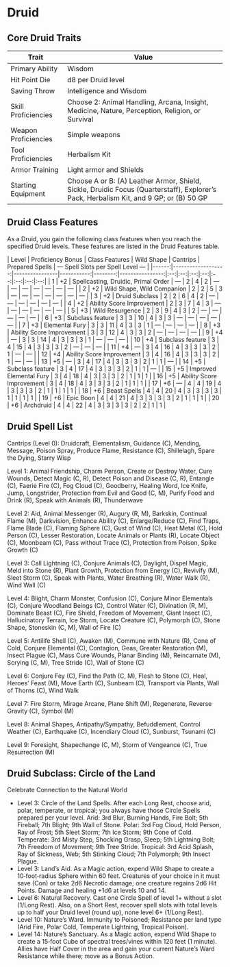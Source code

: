 <!-- Source: docs/SRD_CC_v5.2.1.pdf pp.41–46 (Druid class, Circle of the Land); Spell List pp.44–45 -->

# Druid

## Core Druid Traits

| Trait               | Value |
|---------------------|-------|
| Primary Ability     | Wisdom |
| Hit Point Die       | d8 per Druid level |
| Saving Throw        | Intelligence and Wisdom |
| Skill Proficiencies | Choose 2: Animal Handling, Arcana, Insight, Medicine, Nature, Perception, Religion, or Survival |
| Weapon Proficiencies| Simple weapons |
| Tool Proficiencies  | Herbalism Kit |
| Armor Training      | Light armor and Shields |
| Starting Equipment  | Choose A or B: (A) Leather Armor, Shield, Sickle, Druidic Focus (Quarterstaff), Explorer’s Pack, Herbalism Kit, and 9 GP; or (B) 50 GP |

## Druid Class Features

As a Druid, you gain the following class features when you reach the specified Druid levels. These features are listed in the Druid Features table.

| Level | Proficiency Bonus | Class Features | Wild Shape | Cantrips | Prepared Spells | — Spell Slots per Spell Level — |
|------:|-------------------:|----------------|-----------:|--------:|----------------:|:--:|:--:|:--:|:--:|:--:|:--:|:--:|:--:|
| 1 | +2 | Spellcasting, Druidic, Primal Order | — | 2 | 4 | 2 | — | — | — | — | — | — | — |
| 2 | +2 | Wild Shape, Wild Companion | 2 | 2 | 5 | 3 | — | — | — | — | — | — | — |
| 3 | +2 | Druid Subclass | 2 | 2 | 6 | 4 | 2 | — | — | — | — | — | — |
| 4 | +2 | Ability Score Improvement | 2 | 3 | 7 | 4 | 3 | — | — | — | — | — | — |
| 5 | +3 | Wild Resurgence | 2 | 3 | 9 | 4 | 3 | 2 | — | — | — | — | — |
| 6 | +3 | Subclass feature | 3 | 3 | 10 | 4 | 3 | 3 | — | — | — | — | — |
| 7 | +3 | Elemental Fury | 3 | 3 | 11 | 4 | 3 | 3 | 1 | — | — | — | — |
| 8 | +3 | Ability Score Improvement | 3 | 3 | 12 | 4 | 3 | 3 | 2 | — | — | — | — |
| 9 | +4 | — | 3 | 3 | 14 | 4 | 3 | 3 | 3 | 1 | — | — | — |
| 10 | +4 | Subclass feature | 3 | 4 | 15 | 4 | 3 | 3 | 3 | 2 | — | — | — |
| 11 | +4 | — | 3 | 4 | 16 | 4 | 3 | 3 | 3 | 2 | 1 | — | — |
| 12 | +4 | Ability Score Improvement | 3 | 4 | 16 | 4 | 3 | 3 | 3 | 2 | 1 | — | — |
| 13 | +5 | — | 3 | 4 | 17 | 4 | 3 | 3 | 3 | 2 | 1 | 1 | — |
| 14 | +5 | Subclass feature | 3 | 4 | 17 | 4 | 3 | 3 | 3 | 2 | 1 | 1 | — |
| 15 | +5 | Improved Elemental Fury | 3 | 4 | 18 | 4 | 3 | 3 | 3 | 2 | 1 | 1 | 1 |
| 16 | +5 | Ability Score Improvement | 3 | 4 | 18 | 4 | 3 | 3 | 3 | 2 | 1 | 1 | 1 |
| 17 | +6 | — | 4 | 4 | 19 | 4 | 3 | 3 | 3 | 2 | 1 | 1 | 1 | 1 |
| 18 | +6 | Beast Spells | 4 | 4 | 20 | 4 | 3 | 3 | 3 | 3 | 1 | 1 | 1 | 1 |
| 19 | +6 | Epic Boon | 4 | 4 | 21 | 4 | 3 | 3 | 3 | 3 | 2 | 1 | 1 | 1 |
| 20 | +6 | Archdruid | 4 | 4 | 22 | 4 | 3 | 3 | 3 | 3 | 2 | 2 | 1 | 1 |

## Druid Spell List

Cantrips (Level 0): Druidcraft, Elementalism, Guidance (C), Mending, Message, Poison Spray, Produce Flame, Resistance (C), Shillelagh, Spare the Dying, Starry Wisp

Level 1: Animal Friendship, Charm Person, Create or Destroy Water, Cure Wounds, Detect Magic (C, R), Detect Poison and Disease (C, R), Entangle (C), Faerie Fire (C), Fog Cloud (C), Goodberry, Healing Word, Ice Knife, Jump, Longstrider, Protection from Evil and Good (C, M), Purify Food and Drink (R), Speak with Animals (R), Thunderwave

Level 2: Aid, Animal Messenger (R), Augury (R, M), Barkskin, Continual Flame (M), Darkvision, Enhance Ability (C), Enlarge/Reduce (C), Find Traps, Flame Blade (C), Flaming Sphere (C), Gust of Wind (C), Heat Metal (C), Hold Person (C), Lesser Restoration, Locate Animals or Plants (R), Locate Object (C), Moonbeam (C), Pass without Trace (C), Protection from Poison, Spike Growth (C)

Level 3: Call Lightning (C), Conjure Animals (C), Daylight, Dispel Magic, Meld into Stone (R), Plant Growth, Protection from Energy (C), Revivify (M), Sleet Storm (C), Speak with Plants, Water Breathing (R), Water Walk (R), Wind Wall (C)

Level 4: Blight, Charm Monster, Confusion (C), Conjure Minor Elementals (C), Conjure Woodland Beings (C), Control Water (C), Divination (R, M), Dominate Beast (C), Fire Shield, Freedom of Movement, Giant Insect (C), Hallucinatory Terrain, Ice Storm, Locate Creature (C), Polymorph (C), Stone Shape, Stoneskin (C, M), Wall of Fire (C)

Level 5: Antilife Shell (C), Awaken (M), Commune with Nature (R), Cone of Cold, Conjure Elemental (C), Contagion, Geas, Greater Restoration (M), Insect Plague (C), Mass Cure Wounds, Planar Binding (M), Reincarnate (M), Scrying (C, M), Tree Stride (C), Wall of Stone (C)

Level 6: Conjure Fey (C), Find the Path (C, M), Flesh to Stone (C), Heal, Heroes’ Feast (M), Move Earth (C), Sunbeam (C), Transport via Plants, Wall of Thorns (C), Wind Walk

Level 7: Fire Storm, Mirage Arcane, Plane Shift (M), Regenerate, Reverse Gravity (C), Symbol (M)

Level 8: Animal Shapes, Antipathy/Sympathy, Befuddlement, Control Weather (C), Earthquake (C), Incendiary Cloud (C), Sunburst, Tsunami (C)

Level 9: Foresight, Shapechange (C, M), Storm of Vengeance (C), True Resurrection (M)

## Druid Subclass: Circle of the Land

Celebrate Connection to the Natural World

- Level 3: Circle of the Land Spells. After each Long Rest, choose arid, polar, temperate, or tropical; you always have those Circle Spells prepared per your level. Arid: 3rd Blur, Burning Hands, Fire Bolt; 5th Fireball; 7th Blight; 9th Wall of Stone. Polar: 3rd Fog Cloud, Hold Person, Ray of Frost; 5th Sleet Storm; 7th Ice Storm; 9th Cone of Cold. Temperate: 3rd Misty Step, Shocking Grasp, Sleep; 5th Lightning Bolt; 7th Freedom of Movement; 9th Tree Stride. Tropical: 3rd Acid Splash, Ray of Sickness, Web; 5th Stinking Cloud; 7th Polymorph; 9th Insect Plague.
- Level 3: Land’s Aid. As a Magic action, expend Wild Shape to create a 10‑foot‑radius Sphere within 60 feet. Creatures of your choice in it must save (Con) or take 2d6 Necrotic damage; one creature regains 2d6 Hit Points. Damage and healing +1d6 at levels 10 and 14.
- Level 6: Natural Recovery. Cast one Circle Spell of level 1+ without a slot (1/Long Rest). Also, on a Short Rest, recover spell slots with total levels up to half your Druid level (round up), none level 6+ (1/Long Rest).
- Level 10: Nature’s Ward. Immunity to Poisoned; Resistance per land type (Arid Fire, Polar Cold, Temperate Lightning, Tropical Poison).
- Level 14: Nature’s Sanctuary. As a Magic action, expend Wild Shape to create a 15‑foot Cube of spectral trees/vines within 120 feet (1 minute). Allies have Half Cover in the area and gain your current Nature’s Ward Resistance while there; move as a Bonus Action.

